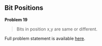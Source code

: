 Bit Positions
-------------

**Problem 19**

> Bits in position x,y are same or different.

Full problem statement is available [here][mirror].

[mirror]: https://github.com/rdtsc/codeeval-problem-statements/tree/master/easy/019-bit-positions/
          "View Problem Statement Mirror"
